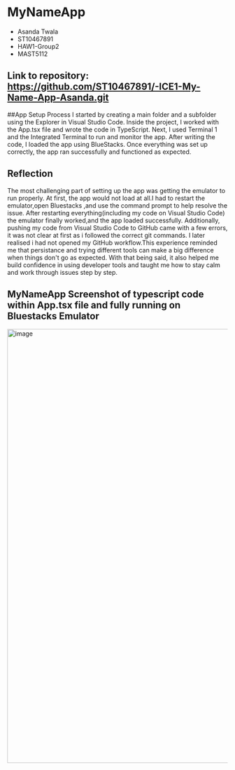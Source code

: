 # MyNameApp
  - Asanda Twala
  - ST10467891
  - HAW1-Group2
  - MAST5112
## Link to repository: https://github.com/ST10467891/-ICE1-My-Name-App-Asanda.git
##App Setup Process
I started by creating a main folder and a subfolder using the Explorer in Visual Studio Code. Inside the project, I worked with the App.tsx file and wrote the code in TypeScript.
Next, I used Terminal 1 and the Integrated Terminal to run and monitor the app. After writing the code, I loaded the app using BlueStacks. Once everything was set up correctly, the app ran successfully and functioned as expected.
## Reflection
The most challenging part of setting up the app was getting the emulator to run properly. At first, the app would not load at all.I had to restart the emulator,open Bluestacks ,and use the command prompt to help resolve the issue. After restarting everything(including my code on Visual Studio Code) the emulator finally worked,and the app loaded successfully. Additionally, pushing my code from Visual Studio Code to GitHub came with a few errors, it was not clear at first as i followed the correct git commands. I later realised i had not opened my GitHub workflow.This experience reminded me that persistance and trying different tools can make a big difference when things don't go as expected. With that being said, it also helped me build confidence in using developer tools and taught me how to stay calm and work through issues step by step.

## MyNameApp Screenshot of typescript code within App.tsx file and fully running on Bluestacks Emulator
<img width="1823" height="993" alt="image" src="https://github.com/user-attachments/assets/5f63912d-abbf-48d5-a466-1e6bc85f7caa" />
